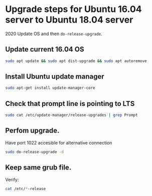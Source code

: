 # Upgrade steps for Ubuntu 16.04 server to Ubuntu 18.04 server
2020 Update OS and then `do-release-upgrade`.

## Update current 16.04 OS
```bash
sudo apt update && sudo apt dist-upgrade && sudo apt autoremove
```
## Install Ubuntu update manager
```bash
sudo apt-get install update-manager-core
```
## Check that prompt line is pointing to LTS
```bash
sudo cat /etc/update-manager/release-upgrades | grep Prompt
```
## Perfom upgrade. 
Have port 1022 accesible for alternative connection
```bash
sudo do-release-upgrade -d
```
## Keep same grub file.
Verify:
```bash
cat /etc/*-release
```
